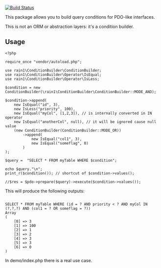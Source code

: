 [![Build Status](https://travis-ci.org/LucaRainone/conditionbuilder.svg?branch=master)](https://travis-ci.org/LucaRainone/conditionbuilder)


This package allows you to build query conditions for PDO-like interfaces.

This is not an ORM or abstraction layers: it's a condition builder.

## Usage

```
<?php

require_once "vendor/autoload.php";

use rain1\ConditionBuilder\ConditionBuilder;
use rain1\ConditionBuilder\Operator\IsEqual;
use rain1\ConditionBuilder\Operator\IsLess;

$condition = new ConditionBuilder(\rain1\ConditionBuilder\ConditionBuilder::MODE_AND);

$condition->append(
	new IsEqual("id", 3),
	new IsLess("priority", 100),
	new IsEqual("myCol", [1,2,3]), // is internally converted in IN operator
	new IsEqual("anotherCol", null), // it will be ignored cause null value
	(new ConditionBuilder(ConditionBuilder::MODE_OR))
		->append(
			new IsEqual("col1", 3),
			new IsEqual("someflag", 0)
		)
);

$query =  "SELECT * FROM myTable WHERE $condition";

echo $query."\n";
print_r($condition()); // shortcut of $condition->values();

//$res = $pdo->prepare($query)->execute($condition->values());

```

This will produce the following outputs:

```

SELECT * FROM myTable WHERE (id = ? AND priority < ? AND myCol IN (?,?,?) AND (col1 = ? OR someflag = ?))
Array
(
    [0] => 3
    [1] => 100
    [2] => 1
    [3] => 2
    [4] => 3
    [5] => 3
    [6] => 0
)

```

In demo/index.php there is a real use case.
